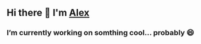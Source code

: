 ## Hi there 👋 I'm [Alex](https://t.me/alexpolugrudov) 
### I’m currently working on somthing cool... probably 😄

